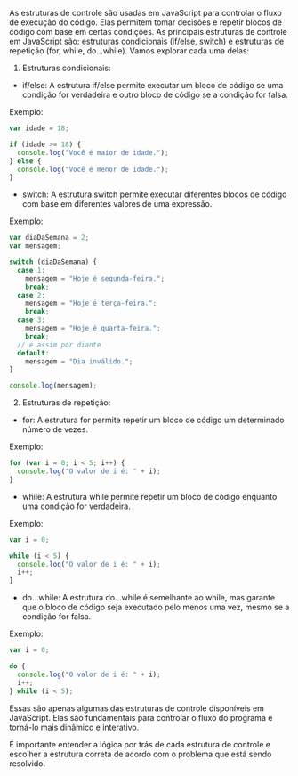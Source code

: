 As estruturas de controle são usadas em JavaScript para controlar o fluxo de execução do código. Elas permitem tomar decisões e repetir blocos de código com base em certas condições. As principais estruturas de controle em JavaScript são: estruturas condicionais (if/else, switch) e estruturas de repetição (for, while, do...while). Vamos explorar cada uma delas:

1. Estruturas condicionais:
- if/else:
A estrutura if/else permite executar um bloco de código se uma condição for verdadeira e outro bloco de código se a condição for falsa.

Exemplo:

```javascript
var idade = 18;

if (idade >= 18) {
  console.log("Você é maior de idade.");
} else {
  console.log("Você é menor de idade.");
}
```

- switch:
A estrutura switch permite executar diferentes blocos de código com base em diferentes valores de uma expressão.

Exemplo:

```javascript
var diaDaSemana = 2;
var mensagem;

switch (diaDaSemana) {
  case 1:
    mensagem = "Hoje é segunda-feira.";
    break;
  case 2:
    mensagem = "Hoje é terça-feira.";
    break;
  case 3:
    mensagem = "Hoje é quarta-feira.";
    break;
  // e assim por diante
  default:
    mensagem = "Dia inválido.";
}

console.log(mensagem);
```

2. Estruturas de repetição:
- for:
A estrutura for permite repetir um bloco de código um determinado número de vezes.

Exemplo:

```javascript
for (var i = 0; i < 5; i++) {
  console.log("O valor de i é: " + i);
}
```

- while:
A estrutura while permite repetir um bloco de código enquanto uma condição for verdadeira.

Exemplo:

```javascript
var i = 0;

while (i < 5) {
  console.log("O valor de i é: " + i);
  i++;
}
```

- do...while:
A estrutura do...while é semelhante ao while, mas garante que o bloco de código seja executado pelo menos uma vez, mesmo se a condição for falsa.

Exemplo:

```javascript
var i = 0;

do {
  console.log("O valor de i é: " + i);
  i++;
} while (i < 5);
```

Essas são apenas algumas das estruturas de controle disponíveis em JavaScript. Elas são fundamentais para controlar o fluxo do programa e torná-lo mais dinâmico e interativo.

É importante entender a lógica por trás de cada estrutura de controle e escolher a estrutura correta de acordo com o problema que está sendo resolvido.